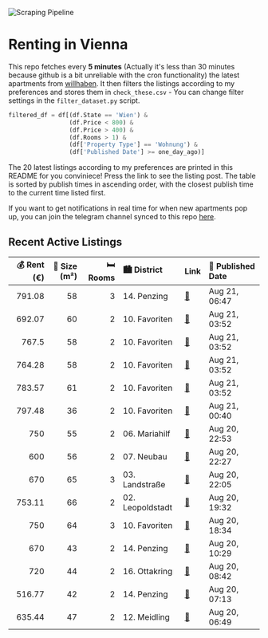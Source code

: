 ![Scraping Pipeline](https://github.com/AthomsG/renting-in-vienna/actions/workflows/run_pipeline.yml/badge.svg)


# Renting in Vienna

This repo fetches every **5 minutes** (Actually it's less than 30 minutes because github is a bit unreliable with the cron functionality) the latest apartments from [willhaben](https://www.willhaben.at/).
It then filters the listings according to my preferences and stores them in `check_these.csv` - You can change filter settings in the `filter_dataset.py` script.

```python
filtered_df = df[(df.State == 'Wien') & 
                 (df.Price < 800) &
                 (df.Price > 400) &
                 (df.Rooms > 1) &
                 (df['Property Type'] == 'Wohnung') &
                 (df['Published Date'] >= one_day_ago)]
```

The 20 latest listings according to my preferences are printed in this README for you conviniece! Press the link to see the listing post.
The table is sorted by publish times in ascending order, with the closest publish time to the current time listed first.

If you want to get notifications in real time for when new apartments pop up, you can join the telegram channel synced to this repo [here](https://t.me/+1HPAYOf5BSsyNTlk).

## Recent Active Listings

|   💰 Rent (€) |   📏 Size (m²) |   🛏️ Rooms | 🏙️ District      | Link                                                                                                                                                                            | 📅 Published Date   |
|-------------:|--------------:|-----------:|:-----------------|:--------------------------------------------------------------------------------------------------------------------------------------------------------------------------------|:-------------------|
|       791.08 |            58 |          3 | 14. Penzing      | [🔗](https://www.willhaben.at/iad/immobilien/d/mietwohnungen/wien/wien-1140-penzing/3-zimmer-mietwohnung-993563951/)                                                             | Aug 21, 06:47      |
|       692.07 |            60 |          2 | 10. Favoriten    | [🔗](https://www.willhaben.at/iad/immobilien/d/mietwohnungen/wien/wien-1100-favoriten/2-zimmerwohnung-in-der-gudrunstrasse-n%C3%A4he-u1-1203841803/)                             | Aug 21, 03:52      |
|       767.5  |            58 |          2 | 10. Favoriten    | [🔗](https://www.willhaben.at/iad/immobilien/d/mietwohnungen/wien/wien-1100-favoriten/super-neubauwohnung-%28-2-zimmer-%29---direkt-bei-der-u1-altes-landgut%21-%21-1110426140/) | Aug 21, 03:52      |
|       764.28 |            58 |          2 | 10. Favoriten    | [🔗](https://www.willhaben.at/iad/immobilien/d/mietwohnungen/wien/wien-1100-favoriten/charmante-stilaltbauwohnung---hier-wohnen-sie-zentral-und-komfortabeln-%21-1038302807/)    | Aug 21, 03:52      |
|       783.57 |            61 |          2 | 10. Favoriten    | [🔗](https://www.willhaben.at/iad/immobilien/d/mietwohnungen/wien/wien-1100-favoriten/charmante-stilaltbauwohnung---hier-wohnen-sie-zentral-und-komfortabeln-%21-882078120/)     | Aug 21, 03:52      |
|       797.48 |            36 |          2 | 10. Favoriten    | [🔗](https://www.willhaben.at/iad/immobilien/d/mietwohnungen/wien/wien-1100-favoriten/moderne-2-zimmerwohnung-innenhoflage-mit-perfekter-infrastruktur-1549811136/)              | Aug 21, 00:40      |
|       750    |            55 |          2 | 06. Mariahilf    | [🔗](https://www.willhaben.at/iad/immobilien/d/mietwohnungen/wien/wien-1060-mariahilf/charmante-2-zimmer-wohnung-in-der-innenstadt---nachmieter-gesucht-2098708736/)             | Aug 20, 22:53      |
|       600    |            56 |          2 | 07. Neubau       | [🔗](https://www.willhaben.at/iad/immobilien/d/mietwohnungen/wien/wien-1070-neubau/zwischenmiete-wien-zentrum-06.--20.09.-1400677942/)                                           | Aug 20, 22:27      |
|       670    |            65 |          3 | 03. Landstraße   | [🔗](https://www.willhaben.at/iad/immobilien/d/mietwohnungen/wien/wien-1030-landstra%C3%9Fe/direktvergabe-wiener-wohnen-1372172298/)                                             | Aug 20, 22:05      |
|       753.11 |            66 |          2 | 02. Leopoldstadt | [🔗](https://www.willhaben.at/iad/immobilien/d/mietwohnungen/wien/wien-1020-leopoldstadt/direkt-beim-augarten-nahe-der-u-bahn-station-friedensbr%C3%BCcke-u4-1594493590/)        | Aug 20, 19:32      |
|       750    |            64 |          3 | 10. Favoriten    | [🔗](https://www.willhaben.at/iad/immobilien/d/mietwohnungen/wien/wien-1100-favoriten/35-zimmer-wohnung-/-mietwohnung-quellenstra%C3%9Fe-provisionsfrei-813260777/)              | Aug 20, 18:34      |
|       670    |            43 |          2 | 14. Penzing      | [🔗](https://www.willhaben.at/iad/immobilien/d/mietwohnungen/wien/wien-1140-penzing/single-p%C3%A4rchen-wohnung-mit-traumhaften-ausblick-2063596189/)                            | Aug 20, 10:29      |
|       720    |            44 |          2 | 16. Ottakring    | [🔗](https://www.willhaben.at/iad/immobilien/d/mietwohnungen/wien/wien-1160-ottakring/top-wohnung-%7C-direkt-an-der-u3-1874534372/)                                              | Aug 20, 08:42      |
|       516.77 |            42 |          2 | 14. Penzing      | [🔗](https://www.willhaben.at/iad/immobilien/d/mietwohnungen/wien/wien-1140-penzing/gemeindewohnung-nur-mit-vormerkschein-bis-31.05.2025-%21%21-1602613620/)                     | Aug 20, 07:13      |
|       635.44 |            47 |          2 | 12. Meidling     | [🔗](https://www.willhaben.at/iad/immobilien/d/mietwohnungen/wien/wien-1120-meidling/2-zimmer-wohnung-in-1120-wien-1727174830/)                                                  | Aug 20, 06:49      |
